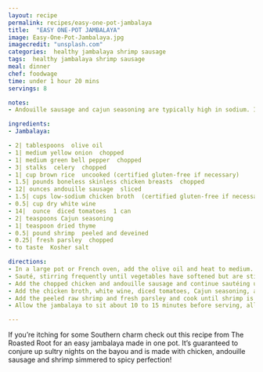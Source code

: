 ```yaml
---
layout: recipe
permalink: recipes/easy-one-pot-jambalaya
title:  "EASY ONE-POT JAMBALAYA"
image: Easy-One-Pot-Jambalaya.jpg
imagecredit: "unsplash.com"
categories:  healthy jambalaya shrimp sausage
tags:  healthy jambalaya shrimp sausage
meal: dinner
chef: foodwage
time: under 1 hour 20 mins
servings: 8

notes:
- Andouille sausage and cajun seasoning are typically high in sodium. If you’re watching your salt intake but still want to partake, you can modify the recipe by swapping the andouille for a lower sodium sausage (or use half the amount) and choose a salt-free cajun seasoning instead.

ingredients:
- Jambalaya:

- 2| tablespoons  olive oil
- 1| medium yellow onion  chopped
- 1| medium green bell pepper  chopped
- 3| stalks  celery  chopped
- 1| cup brown rice  uncooked (certified gluten-free if necessary)
- 1.5| pounds boneless skinless chicken breasts  chopped
- 12| ounces andouille sausage  sliced
- 1.5| cups low-sodium chicken broth  (certified gluten-free if necessary)
- 0.5| cup dry white wine
- 14|  ounce  diced tomatoes  1 can
- 2| teaspoons Cajun seasoning
- 1| teaspoon dried thyme
- 0.5| pound shrimp  peeled and deveined
- 0.25| fresh parsley  chopped
- to taste  Kosher salt

directions:
- In a large pot or French oven, add the olive oil and heat to medium. Add the chopped onion, bell pepper, celery and brown rice.
- Sauté, stirring frequently until vegetables have softened but are still al dente, about 10 minutes.
- Add the chopped chicken and andouille sausage and continue sautéing until chicken is slightly browned, but not cooked through, about 3 minutes.
- Add the chicken broth, white wine, diced tomatoes, Cajun seasoning, and dried thyme and stir everything together. Bring pot to a full boil, then reduce the heat and simmer for 40 to 50 minutes until rice is soft.
- Add the peeled raw shrimp and fresh parsley and cook until shrimp is cooked through, about 5 minutes.
- Allow the jambalaya to sit about 10 to 15 minutes before serving, allowing it will thicken up. Add salt as desired.

---
```


If you’re itching for some Southern charm check out this recipe from The Roasted Root for an easy jambalaya made in one pot. It’s guaranteed to conjure up sultry nights on the bayou and is made with chicken, andouille sausage and shrimp simmered to spicy perfection!